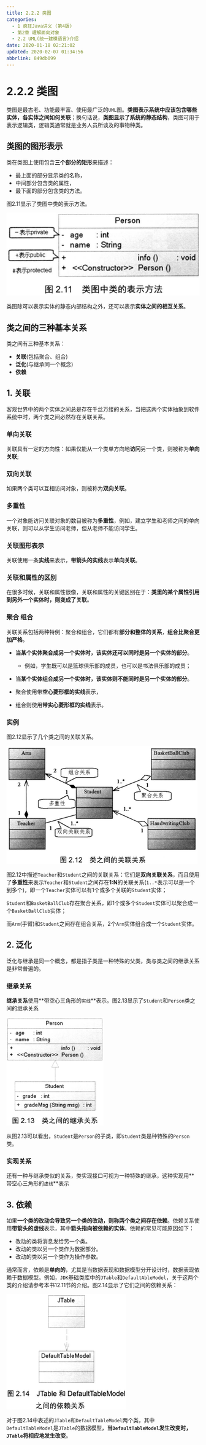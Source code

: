 ```yaml
---
title: 2.2.2 类图
categories: 
  - 1 疯狂Java讲义 (第4版)
  - 第2章 理解面向对象
  - 2.2 UML(统一建模语言)介绍
date: 2020-01-18 02:21:02
updated: 2020-02-07 01:34:56
abbrlink: 849db099
---
```

# 2.2.2 类图
类图是最古老、功能最丰富、使用最广泛的`UML`图。**类图表示系统中应该包含哪些实体，各实体之间如何关联**；换句话说，**类图显示了系统的静态结构**，类图可用于表示逻辑类，逻辑类通常就是业务人员所谈及的事物种类。
## 类图的图形表示
类在类图上使用包含**三个部分的矩形**来描述：
- 最上面的部分显示类的名称，
- 中间部分包含类的属性，
- 最下面的部分包含类的方法。

图2.11显示了类图中类的表示方法。

![图2.11](https://raw.githubusercontent.com/lanlan2017/images/master/CrazyJavaHandout4/Chapter2/2.2.1/2.png)

类图除可以表示实体的静态内部结构之外，还可以表示**实体之间的相互关系**。

## 类之间的三种基本关系
类之间有三种基本关系：
- **关联**(包括聚合、组合)
- **泛化**(与继承同一个概念)
- **依赖**

## 1. 关联
客观世界中的两个实体之间总是存在千丝万缕的关系，当把这两个实体抽象到软件系统中时，两个类之间必然存在关联关系。
### 单向关联
关联具有一定的方向性：如果仅能从一个类单方向地**访问**另一个类，则被称为**单向关联**;
### 双向关联
如果两个类可以互相访问对象，则被称为**双向关联**。
### 多重性
一个对象能访问关联对象的数目被称为**多重性**，例如，建立学生和老师之间的单向关联，则可以从学生访问老师，但从老师不能访问学生。
### 关联图形表示
关联使用一条**实线**来表示，**带箭头的实线**表示**单向关联**。

### 关联和属性的区别
在很多时候，关联和属性很像，关联和属性的关键区别在于：**类里的某个属性引用到另外一个实体时，则变成了关联**。
### 聚合 组合
关联关系包括两种特例：聚合和组合，它们都有**部分和整体的关系**，**组合比聚合更加严格**。
- **当某个实体聚合成另一个实体时，该实体还可以同时是另一个实体的部分**。
  - 例如，学生既可以是篮球俱乐部的成员，也可以是书法俱乐部的成员；
- **当某个实体组合成另一个实体时，该实体则不能同时是另一个实体的部分**。

- 聚合使用带**空心菱形框的实线**表示，
- 组合则使用**带实心菱形框的实线**表示。

### 实例
图2.12显示了几个类之间的关联关系。

![图2.12](https://raw.githubusercontent.com/lanlan2017/images/master/CrazyJavaHandout4/Chapter2/2.2.1/3.png)

图2.12中描述`Teacher`和`Student`之间的关联关系：它们是**双向关联关系**，而且使用了**多重性**来表示`Teacher`和`Student`之间存在**1:N**的关联关系(`1..*`表示可以是一个到多个)，即一个`Teacher`实体可以有1个或多个关联的`Student`实体；

`Student`和`BasketBallClub`存在聚合关系，即1个或多个`Student`实体可以聚合成一个`BasketBallClub`实体；

而`Arm`(手臂)和`Student`之间存在组合关系，2个`Arm`实体组合成一个`Student`实体。

## 2. 泛化
泛化与继承是同一个概念，都是指子类是一种特殊的父类，类与类之间的继承关系是非常普遍的。
### 继承关系
**继承关系**使用**带空心三角形的`实线`**表示。图2.13显示了`Student`和`Person`类之间的继承关系

![图2.13](https://raw.githubusercontent.com/lanlan2017/images/master/CrazyJavaHandout4/Chapter2/2.2.1/4.png)

从图2.13可以看出，`Student`是`Person`的子类，即`Student`类是种特殊的`Person`类。
### 实现关系
还有一种与继承类似的关系，类实现接口可视为一种特殊的继承，这种实现用**带空心三角形的`虚线`**表示
## 3. 依赖
如果**一个类的改动会导致另一个类的改动，则称两个类之间存在依赖**。依赖关系使用**带箭头的虚线**表示，其中**箭头指向被依赖的实体**。依赖的常见可能原因如下：
- 改动的类将消息发给另一个类。
- 改动的类以另一个类作为数据部分。
- 改动的类以另一个类作为操作参数。

通常而言，依赖是**单向的**，尤其是当数据表现和数据模型分开设计时，数据表现依赖于数据模型。例如，`JDK`基础类库中的`JTable`和`DefaultAbleModel`，关于这两个类的介绍请参考本书12.11节的介绍。图2.14显示了它们之间的依赖关系：

![图2.14](https://raw.githubusercontent.com/lanlan2017/images/master/CrazyJavaHandout4/Chapter2/2.2.1/5.png)

对于图2.14中表述的`JTable`和`DefaultTableModel`两个类，其中`DefaultTableModel`是`JTable`的数据模型，**当`DefaultTableModel`发生改变时，`JTable`将相应地发生改变**。

<!-- CrazyJavaHandout4/Chapter2/2.2.1/ -->
